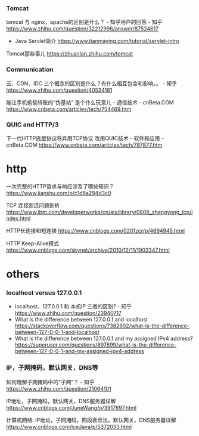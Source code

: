 
### Tomcat

tomcat 与 nginx，apache的区别是什么？ - 知乎用户的回答 - 知乎 https://www.zhihu.com/question/32212996/answer/87524617
- Java Servlet简介 https://www.tianmaying.com/tutorial/servlet-intro

Tomcat那些事儿 https://zhuanlan.zhihu.com/tomcat

### Communication

云、CDN、IDC 三个概念的区别是什么？有什么相互包含和影响。。 - 知乎 https://www.zhihu.com/question/40534161

能让手机偷偷转账的“伪基站” 是个什么玩意儿 - 通信技术 - cnBeta.COM https://www.cnbeta.com/articles/tech/754469.htm

### QUIC and HTTP/3

下一代HTTP底层协议将弃用TCP协议 改用QUIC技术 - 软件和应用 - cnBeta.COM https://www.cnbeta.com/articles/tech/787877.htm

# http

一次完整的HTTP请求与响应涉及了哪些知识？ https://www.jianshu.com/p/c1d6a294d3c0

TCP 连接断连问题剖析 https://www.ibm.com/developerworks/cn/aix/library/0808_zhengyong_tcp/index.html

HTTP长连接和短连接 https://www.cnblogs.com/0201zcr/p/4694945.html

HTTP Keep-Alive模式 https://www.cnblogs.com/skynet/archive/2010/12/11/1903347.html

# others

### localhost versus 127.0.0.1

- localhost、127.0.0.1 和 本机IP 三者的区别? - 知乎 https://www.zhihu.com/question/23940717
- What is the difference between 127.0.0.1 and localhost https://stackoverflow.com/questions/7382602/what-is-the-difference-between-127-0-0-1-and-localhost
- What is the difference between 127.0.0.1 and my assigned IPv4 address? https://superuser.com/questions/897699/what-is-the-difference-between-127-0-0-1-and-my-assigned-ipv4-address

### IP，子网掩码，默认网关，DNS等

如何理解子网掩码中的“子网”？ - 知乎 https://www.zhihu.com/question/21064101

IP地址，子网掩码，默认网关，DNS服务器详解 https://www.cnblogs.com/JuneWang/p/3917697.html

计算机网络: IP地址，子网掩码，网段表示法，默认网关，DNS服务器详解 https://www.cnblogs.com/iceJava/p/5372033.html



